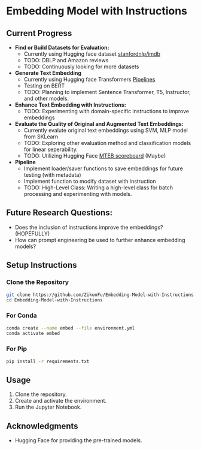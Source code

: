 
# Embedding Model with Instructions

## Current Progress

- **Find or Build Datasets for Evaluation:**
    - Currently using Hugging face dataset [stanfordnlp/imdb](https://huggingface.co/datasets/stanfordnlp/imdb)
    - TODO: DBLP and Amazon reviews
    - TODO: Continuously looking for more datasets
- **Generate Text Embedding**
    - Currently using Hugging face Transformers [Pipelines](https://huggingface.co/docs/transformers/main_classes/pipelines)
    - Testing on BERT
    - TODO: Planning to implement Sentence Transformer, T5, Instructor, and other models.
- **Enhance Text Embedding with Instructions:**
    - TODO: Experimenting with domain-specific instructions to improve embeddings
- **Evaluate the Quality of Original and Augmented Text Embeddings:**
    - Currently evalute original text embeddings using SVM, MLP model from SKLearn
    - TODO: Exploring other evaluation method and classification models for linear seperability.
    - TODO: Utilizing Hugging Face [MTEB scoreboard](https://github.com/embeddings-benchmark/mteb) (Maybe)
- **Pipeline**
    - Implement loader/saver functions to save embeddings for future testing (with metadata)
    - Implement function to modify dataset with instruction
    - TODO: High-Level Class: Writing a high-level class for batch processing and experimenting with models.

## Future Research Questions:
- Does the inclusion of instructions improve the embeddings? (HOPEFULLY)
- How can prompt engineering be used to further enhance embedding models?

## Setup Instructions

### Clone the Repository

```bash
git clone https://github.com/ZikunFu/Embedding-Model-with-Instructions.git
cd Embedding-Model-with-Instructions
```

### For Conda

```bash
conda create --name embed --file environment.yml
conda activate embed
```

### For Pip

```bash
pip install -r requirements.txt
```

## Usage

1. Clone the repository.
2. Create and activate the environment.
3. Run the Jupyter Notebook.


## Acknowledgments

- Hugging Face for providing the pre-trained models.